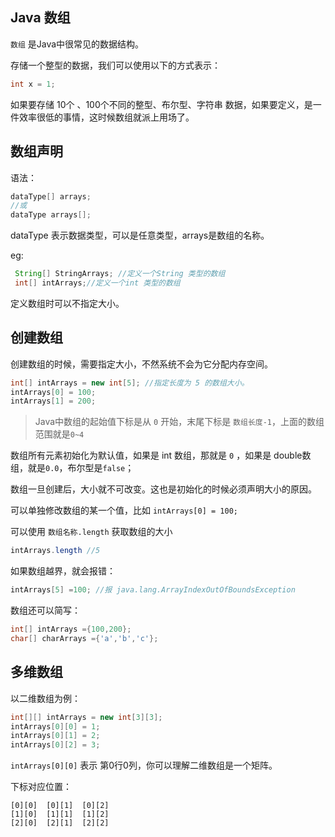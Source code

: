 ## Java 数组

`数组` 是Java中很常见的数据结构。

存储一个整型的数据，我们可以使用以下的方式表示：

```java
int x = 1;
```

如果要存储 10个 、100个不同的整型、布尔型、字符串 数据，如果要定义，是一件效率很低的事情，这时候数组就派上用场了。



## 数组声明

语法：

```java
dataType[] arrays;
//或
dataType arrays[];
```

dataType 表示数据类型，可以是任意类型，arrays是数组的名称。

eg:

```java
 String[] StringArrays; //定义一个String 类型的数组
 int[] intArrays;//定义一个int 类型的数组
```

定义数组时可以不指定大小。

## 创建数组

创建数组的时候，需要指定大小，不然系统不会为它分配内存空间。

```java
int[] intArrays = new int[5]; //指定长度为 5 的数组大小。
intArrays[0] = 100;
intArrays[1] = 200;
```

> Java中数组的起始值下标是从 `0` 开始，末尾下标是 `数组长度-1`，上面的数组范围就是`0~4`

数组所有元素初始化为默认值，如果是 int 数组，那就是 `0` ，如果是 double数组，就是`0.0`，布尔型是`false`；

数组一旦创建后，大小就不可改变。这也是初始化的时候必须声明大小的原因。

可以单独修改数组的某一个值，比如 `intArrays[0] = 100;`

可以使用 `数组名称.length` 获取数组的大小

```java
intArrays.length //5
```

如果数组越界，就会报错：

```java
intArrays[5] =100; //报 java.lang.ArrayIndexOutOfBoundsException
```

数组还可以简写：

```java
int[] intArrays ={100,200};
char[] charArrays ={'a','b','c'};
```

## 多维数组

以二维数组为例：

```java
int[][] intArrays = new int[3][3];
intArrays[0][0] = 1;
intArrays[0][1] = 2;
intArrays[0][2] = 3;
```

`intArrays[0][0]` 表示 第0行0列，你可以理解二维数组是一个矩阵。

下标对应位置：

```
[0][0] 	[0][1] 	[0][2]
[1][0]	[1][1]	[1][2]
[2][0]	[2][1]	[2][2]
```

